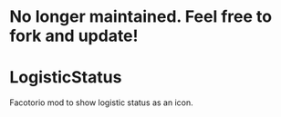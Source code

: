 # No longer maintained. Feel free to fork and update!

# LogisticStatus
Facotorio mod to show logistic status as an icon.
